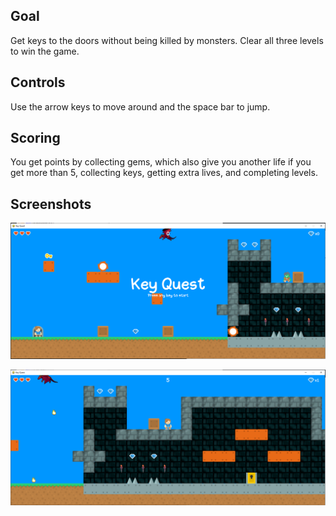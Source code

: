 ## Goal

Get keys to the doors without being killed by monsters. Clear all three levels to win the game.

## Controls

Use the arrow keys to move around and the space bar to jump.

## Scoring

You get points by collecting gems, which also give you another life if you get more than 5, collecting keys, getting extra lives, and completing levels.

## Screenshots

![Title screen](https://raw.githubusercontent.com/cken56/key-quest-game/main/Platformer_screenshots/Start_screen.PNG)

![Level 1](https://raw.githubusercontent.com/cken56/key-quest-game/main/Platformer_screenshots/Level1.PNG)
